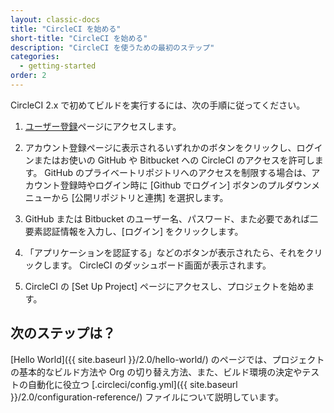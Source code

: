 ```yaml
---
layout: classic-docs
title: "CircleCI を始める"
short-title: "CircleCI を始める"
description: "CircleCI を使うための最初のステップ"
categories:
  - getting-started
order: 2
---
```

CircleCI 2.x で初めてビルドを実行するには、次の手順に従ってください。

1. [ユーザー登録](https://circleci.jp/signup/)ページにアクセスします。

2. アカウント登録ページに表示されるいずれかのボタンをクリックし、ログインまたはお使いの GitHub や Bitbucket への CircleCI のアクセスを許可します。 GitHub のプライベートリポジトリへのアクセスを制限する場合は、アカウント登録時やログイン時に [Github でログイン] ボタンのプルダウンメニューから [公開リポジトリと連携] を選択します。

3. GitHub または Bitbucket のユーザー名、パスワード、また必要であれば二要素認証情報を入力し、[ログイン] をクリックします。

4. 「アプリケーションを認証する」などのボタンが表示されたら、それをクリックします。 CircleCI のダッシュボード画面が表示されます。

5. CircleCI の [Set Up Project] ページにアクセスし、プロジェクトを始めます。

## 次のステップは？

[Hello World]({{ site.baseurl }}/2.0/hello-world/) のページでは、プロジェクトの基本的なビルド方法や Org の切り替え方法、また、ビルド環境の決定やテストの自動化に役立つ [.circleci/config.yml</code>]({{ site.baseurl }}/2.0/configuration-reference/) ファイルについて説明しています。